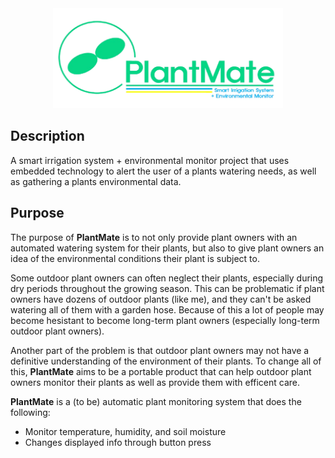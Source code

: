 <div align="center">
    <img src="./logonew.png" height=160>
</div>

## Description
A smart irrigation system + environmental monitor project that uses embedded technology to alert the user of a plants watering needs, as well as gathering a plants environmental data. 

## Purpose
The purpose of **PlantMate** is to not only provide plant owners with an automated watering system for their plants, but also to give plant owners an idea of the environmental conditions their plant is subject to. 

Some outdoor plant owners can often neglect their plants, especially during dry periods throughout the growing season. This can be problematic if plant owners have dozens of outdoor plants (like me), and they can't be asked watering all of them with a garden hose. Because of this a lot of people may become hesistant to become long-term plant owners (especially long-term outdoor plant owners). 

Another part of the problem is that outdoor plant owners may not have a definitive understanding of the environment of their plants. To change all of this, **PlantMate** aims to be a portable product that can help outdoor plant owners monitor their plants as well as provide them with efficent care. 

**PlantMate** is a (to be) automatic plant monitoring system that does the following:

- Monitor temperature, humidity, and soil moisture
- Changes displayed info through button press
